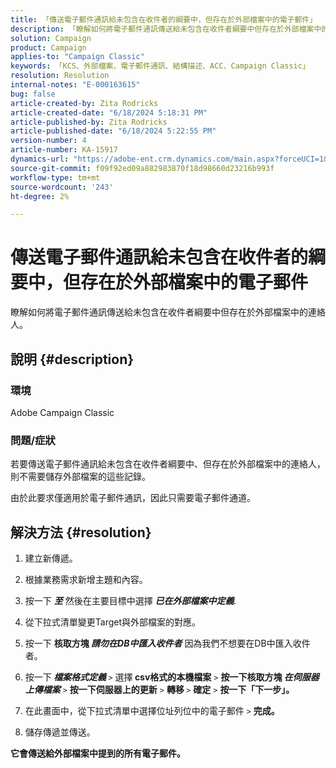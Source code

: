```yaml
---
title: 「傳送電子郵件通訊給未包含在收件者的綱要中，但存在於外部檔案中的電子郵件」
description: 「瞭解如何將電子郵件通訊傳送給未包含在收件者綱要中但存在於外部檔案中的連絡人。」
solution: Campaign
product: Campaign
applies-to: "Campaign Classic"
keywords: 「KCS、外部檔案、電子郵件通訊、結構描述、ACC、Campaign Classic」
resolution: Resolution
internal-notes: "E-000163615"
bug: false
article-created-by: Zita Rodricks
article-created-date: "6/18/2024 5:18:31 PM"
article-published-by: Zita Rodricks
article-published-date: "6/18/2024 5:22:55 PM"
version-number: 4
article-number: KA-15917
dynamics-url: "https://adobe-ent.crm.dynamics.com/main.aspx?forceUCI=1&pagetype=entityrecord&etn=knowledgearticle&id=8d1758c5-962d-ef11-840a-002248084fbb"
source-git-commit: f09f92ed09a882983870f18d98660d23216b993f
workflow-type: tm+mt
source-wordcount: '243'
ht-degree: 2%

---
```


# 傳送電子郵件通訊給未包含在收件者的綱要中，但存在於外部檔案中的電子郵件


瞭解如何將電子郵件通訊傳送給未包含在收件者綱要中但存在於外部檔案中的連絡人。

## 說明 {#description}


### <b>環境</b>

Adobe Campaign Classic



### 問題/症狀

若要傳送電子郵件通訊給未包含在收件者綱要中、但存在於外部檔案中的連絡人，則不需要儲存外部檔案的這些記錄。

由於此要求僅適用於電子郵件通訊，因此只需要電子郵件通道。


## 解決方法 {#resolution}


1. 建立新傳遞。


2. 根據業務需求新增主題和內容。


3. 按一下 <b>*至</b>* 然後在主要目標中選擇 <b>*已在外部檔案中定義</b>.*


4. 從下拉式清單變更Target與外部檔案的對應。


5. 按一下 <b>核取方塊 *請勿在DB中匯入收件者</b>* 因為我們不想要在DB中匯入收件者。


6. 按一下<b> *檔案格式定義* </b>`>`  選擇<b> csv格式的本機檔案</b> `>`  <b>按一下核取方塊 *在伺服器上傳檔案</b>* `>`  <b>按一下伺服器上的更新</b> `>`  <b>轉移 </b>`>` <b> 確定</b> `>`  <b>按一下「下一步」。</b>


7. 在此畫面中，從下拉式清單中選擇位址列位中的電子郵件 `>`  <b>完成。</b>


8. 儲存傳遞並傳送。






<b>它會傳送給外部檔案中提到的所有電子郵件。</b>


